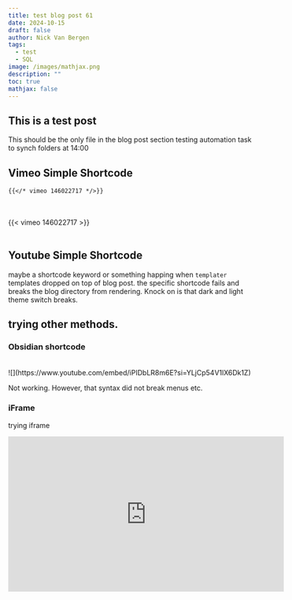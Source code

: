 ```yaml
---
title: test blog post 61
date: 2024-10-15
draft: false
author: Nick Van Bergen
tags:
  - test
  - SQL
image: /images/mathjax.png
description: ""
toc: true
mathjax: false
---
```


## This is a test post

This should be the only file in the blog post section
testing automation task to synch folders at 14:00

## Vimeo Simple Shortcode
```
{{</* vimeo 146022717 */>}}
```
<br><br>
{{< vimeo 146022717 >}}
<br><br>

## Youtube Simple Shortcode
maybe a shortcode keyword or something happing when `templater` templates dropped on top of blog post. the specific shortcode fails and breaks the blog directory from rendering. Knock on is that dark and light theme switch breaks. 



## trying other methods. 
### Obsidian shortcode
<br>
![](https://www.youtube.com/embed/iPIDbLR8m6E?si=YLjCp54V1lX6Dk1Z)
<br>

Not working. However, that syntax did not break menus etc. 

### iFrame
trying iframe
<iframe width="560" height="315" src="https://www.youtube.com/embed/iPIDbLR8m6E?si=YLjCp54V1lX6Dk1Z" title="YouTube video player" frameborder="0" allow="accelerometer; autoplay; clipboard-write; encrypted-media; gyroscope; picture-in-picture; web-share" referrerpolicy="strict-origin-when-cross-origin" allowfullscreen></iframe>